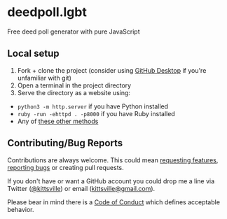 # deedpoll.lgbt

Free deed poll generator with pure JavaScript

## Local setup

1. Fork + clone the project (consider using [GitHub Desktop](https://desktop.github.com/) if you're unfamiliar with git)
2. Open a terminal in the project directory
3. Serve the directory as a website using:
  - `python3 -m http.server` if you have Python installed
  - `ruby -run -ehttpd . -p8000` if you have Ruby installed
  - Any of [these other methods](https://gist.github.com/willurd/5720255)

## Contributing/Bug Reports

Contributions are always welcome. This could mean [requesting features](https://github.com/kittsville/deedpoll.lgbt/issues), [reporting bugs](https://github.com/kittsville/deedpoll.lgbt/issues) or creating pull requests.

If you don't have or want a GitHub account you could drop me a line via Twitter ([@kittsville](https://twitter.com/kittsville)) or email (kittsville@gmail.com).

Please bear in mind there is a [Code of Conduct](CODE_OF_CONDUCT.md) which defines acceptable behavior.
